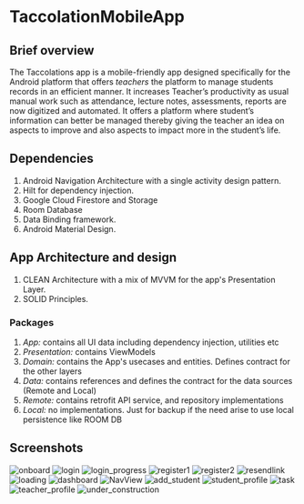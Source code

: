 # TaccolationMobileApp

## Brief overview
The Taccolations app is a mobile-friendly app designed specifically for the Android platform that offers
*teachers* the platform to manage students records in an efficient manner. It increases Teacher’s
productivity as usual manual work such as attendance, lecture notes, assessments, reports are now
digitized and automated. It offers a platform where student’s information can better be managed
thereby giving the teacher an idea on aspects to improve and also aspects to impact more in the
student’s life.

## Dependencies
1. Android Navigation Architecture with a single activity design pattern.
2. Hilt for dependency injection.
3. Google Cloud Firestore and Storage
4. Room Database
5. Data Binding framework.
6. Android Material Design.

## App Architecture and design
1. CLEAN Architecture with a mix of MVVM for the app's Presentation Layer.
2. SOLID Principles.

### Packages
1. *App:* contains all UI data including dependency injection, utilities etc
2. *Presentation:* contains ViewModels
3. *Domain:* contains the App's usecases and entities. Defines contract for the other layers
4. *Data:* contains references and defines the contract for the data sources (Remote and Local)
5. *Remote:* contains retrofit API service, and repository implementations
6. *Local:* no implementations. Just for backup if the need arise to use local persistence like ROOM DB

## Screenshots

![onboard](https://user-images.githubusercontent.com/65837990/97706649-4e99bb80-1ab6-11eb-90f1-186cf81a11db.png)
![login](https://user-images.githubusercontent.com/65837990/97706639-4b9ecb00-1ab6-11eb-828d-b6ca8fd5edab.png)
![login_progress](https://user-images.githubusercontent.com/65837990/97706643-4c376180-1ab6-11eb-99d2-dba61b624367.png)
![register1](https://user-images.githubusercontent.com/65837990/97706654-4fcae880-1ab6-11eb-872c-937a22ce358d.png)
![register2](https://user-images.githubusercontent.com/65837990/97706655-50fc1580-1ab6-11eb-9a53-010073555d55.png)
![resendlink](https://user-images.githubusercontent.com/65837990/97706659-5194ac00-1ab6-11eb-945e-ac2e4036ff85.png)
![loading](https://user-images.githubusercontent.com/65837990/97706629-46da1700-1ab6-11eb-82ee-69f1f2b42ec1.png)
![dashboard](https://user-images.githubusercontent.com/65837990/97792765-f6aca300-1be2-11eb-8126-b9d609e9f1cd.png)
![NavView](https://user-images.githubusercontent.com/65837990/97792766-f8766680-1be2-11eb-923f-22bb47806c3c.png)
![add_student](https://user-images.githubusercontent.com/65837990/97706623-45105380-1ab6-11eb-9b3b-e74366c3b107.png)
![student_profile](https://user-images.githubusercontent.com/65837990/97706666-52c5d900-1ab6-11eb-862a-8e9074e767d1.png)
![task](https://user-images.githubusercontent.com/65837990/97706668-53f70600-1ab6-11eb-8767-eeacd6eb2c4c.png)
![teacher_profile](https://user-images.githubusercontent.com/65837990/97706672-55283300-1ab6-11eb-930c-1344e3fcc5ae.png)
![under_construction](https://user-images.githubusercontent.com/65837990/97706613-417ccc80-1ab6-11eb-828f-bca1afdf2121.png)

